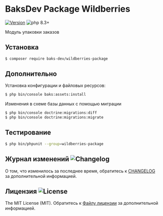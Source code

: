 # BaksDev Package Wildberries

[![Version](https://img.shields.io/badge/version-7.1.2-blue)](https://github.com/baks-dev/wildberries-package/releases)
![php 8.3+](https://img.shields.io/badge/php-min%208.3-red.svg)

Модуль упаковки заказов

## Установка

``` bash
$ composer require baks-dev/wildberries-package
```

## Дополнительно

Установка конфигурации и файловых ресурсов:

``` bash
$ php bin/console baks:assets:install
```

Изменения в схеме базы данных с помощью миграции

``` bash
$ php bin/console doctrine:migrations:diff
$ php bin/console doctrine:migrations:migrate
```


## Тестирование

``` bash
$ php bin/phpunit --group=wildberries-package
```

## Журнал изменений ![Changelog](https://img.shields.io/badge/changelog-yellow)

О том, что изменилось за последнее время, обратитесь к [CHANGELOG](CHANGELOG.md) за дополнительной информацией.

## Лицензия ![License](https://img.shields.io/badge/MIT-green)

The MIT License (MIT). Обратитесь к [Файлу лицензии](LICENSE.md) за дополнительной информацией.

